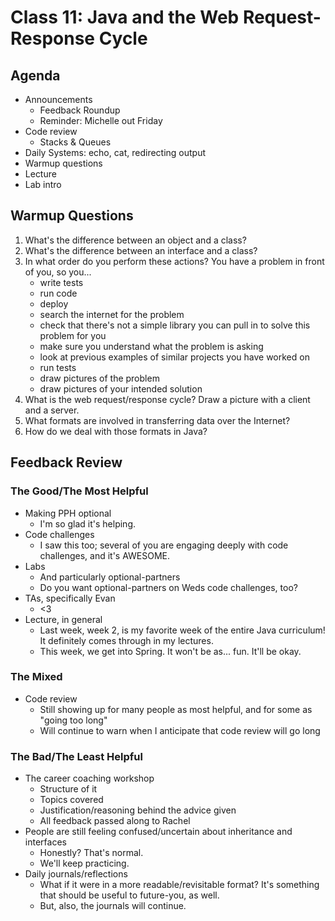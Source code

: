 # Class 11: Java and the Web Request-Response Cycle

## Agenda
- Announcements
    - Feedback Roundup
    - Reminder: Michelle out Friday
- Code review
    - Stacks & Queues
- Daily Systems: echo, cat, redirecting output
- Warmup questions
- Lecture
- Lab intro

## Warmup Questions
1. What's the difference between an object and a class?
2. What's the difference between an interface and a class?
3. In what order do you perform these actions? You have a problem in front of you, so you...
    - write tests
    - run code
    - deploy
    - search the internet for the problem
    - check that there's not a simple library you can pull in to solve this problem for you
    - make sure you understand what the problem is asking
    - look at previous examples of similar projects you have worked on
    - run tests
    - draw pictures of the problem
    - draw pictures of your intended solution
4. What is the web request/response cycle? Draw a picture with a client and a server.
5. What formats are involved in transferring data over the Internet?
6. How do we deal with those formats in Java?

## Feedback Review

### The Good/The Most Helpful

- Making PPH optional
    - I'm so glad it's helping.
- Code challenges
    - I saw this too; several of you are engaging deeply with code challenges, and it's AWESOME.
- Labs
    - And particularly optional-partners
    - Do you want optional-partners on Weds code challenges, too?
- TAs, specifically Evan
    - <3
- Lecture, in general
    - Last week, week 2, is my favorite week of the entire Java curriculum! It definitely comes through in my lectures.
    - This week, we get into Spring. It won't be as... fun. It'll be okay.

### The Mixed

- Code review
    - Still showing up for many people as most helpful, and for some as "going too long"
    - Will continue to warn when I anticipate that code review will go long

### The Bad/The Least Helpful

- The career coaching workshop
    - Structure of it
    - Topics covered
    - Justification/reasoning behind the advice given
    - All feedback passed along to Rachel
- People are still feeling confused/uncertain about inheritance and interfaces
    - Honestly? That's normal.
    - We'll keep practicing.
- Daily journals/reflections
    - What if it were in a more readable/revisitable format? It's something that should be useful to future-you, as well.
    - But, also, the journals will continue. 

